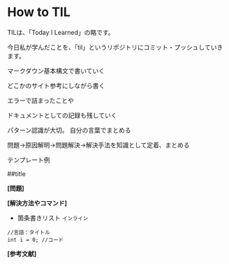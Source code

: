 # How to TIL

TILは、「Today I Learned」の略です。

今日私が学んだことを、「til」というリポジトリにコミット・プッシュしていきます。

マークダウン基本構文で書いていく

どこかのサイト参考にしながら書く

エラーで詰まったことや

ドキュメントとしての記録も残していく

パターン認識が大切。
自分の言葉でまとめる

問題→原因解明→問題解決→解決手法を知識として定着、まとめる

テンプレート例

##title

**[問題]**

**[解決方法やコマンド]**
* 箇条書きリスト
`インライン`

```java:title
//言語：タイトル
int i = 0; //コード
```

**[参考文献]**
